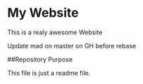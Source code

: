 # My Website

This is a realy awesome Website

Update mad on master on GH before rebase

##Repository Purpose

This file is just a readme file.
